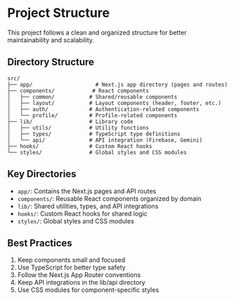 # Project Structure

This project follows a clean and organized structure for better maintainability and scalability.

## Directory Structure

```
src/
├── app/                    # Next.js app directory (pages and routes)
├── components/            # React components
│   ├── common/           # Shared/reusable components
│   ├── layout/           # Layout components (header, footer, etc.)
│   ├── auth/             # Authentication-related components
│   └── profile/          # Profile-related components
├── lib/                  # Library code
│   ├── utils/            # Utility functions
│   ├── types/            # TypeScript type definitions
│   └── api/              # API integration (Firebase, Gemini)
├── hooks/                # Custom React hooks
└── styles/               # Global styles and CSS modules
```

## Key Directories

- `app/`: Contains the Next.js pages and API routes
- `components/`: Reusable React components organized by domain
- `lib/`: Shared utilities, types, and API integrations
- `hooks/`: Custom React hooks for shared logic
- `styles/`: Global styles and CSS modules

## Best Practices

1. Keep components small and focused
2. Use TypeScript for better type safety
3. Follow the Next.js App Router conventions
4. Keep API integrations in the lib/api directory
5. Use CSS modules for component-specific styles
